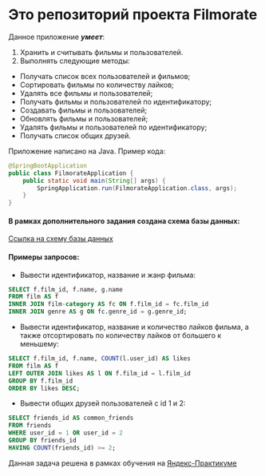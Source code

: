 # Это репозиторий проекта Filmorate

Данное приложение **_умеет_**:
1. Хранить и считывать фильмы и пользователей.
2. Выполнять следующие методы:
* Получать список всех пользователей и фильмов;
* Сортировать фильмы по количеству лайков;
* Удалять все фильмы и пользователей;
* Получать фильмы и пользователей по идентификатору;
* Создавать фильмы и пользователей;
* Обновлять фильмы и пользователей;
* Удалять фильмы и пользователей по идентификатору;
* Получать список общих друзей.

Приложение написано на Java. Пример кода:

```java
@SpringBootApplication
public class FilmorateApplication {
    public static void main(String[] args) {
        SpringApplication.run(FilmorateApplication.class, args);
    }
}
```
#### В рамках дополнительного задания создана схема базы данных:
[Ссылка на схему базы данных](https://github.com/DembitskaiaAA/java-filmorate/blob/add-friends-likes/database_FilmorateApp.png)

#### Примеры запросов:
- Вывести идентификатор, название и жанр фильма:
```sql
SELECT f.film_id, f.name, g.name
FROM film AS f
INNER JOIN film-category AS fc ON f.film_id = fc.film_id 
INNER JOIN genre AS g ON fc.genre_id = g.genre_id;
```

- Вывести идентификатор, название и количество лайков фильма, а также отсортировать по количеству лайков от большего к меньшему:
```sql
SELECT f.film_id, f.name, COUNT(l.user_id) AS likes
FROM film AS f
LEFT OUTER JOIN likes AS l ON f.film_id = l.film_id
GROUP BY f.film_id
ORDER BY likes DESC;
```

- Вывести общих друзей пользователей c id 1 и 2:
```sql
SELECT friends_id AS common_friends 
FROM friends
WHERE user_id = 1 OR user_id = 2
GROUP BY friends_id
HAVING COUNT(friends_id) >= 2;
```


Данная задача решена в рамках обучения на [Яндекс-Практикуме](https://practicum.yandex.ru/java-developer/)
